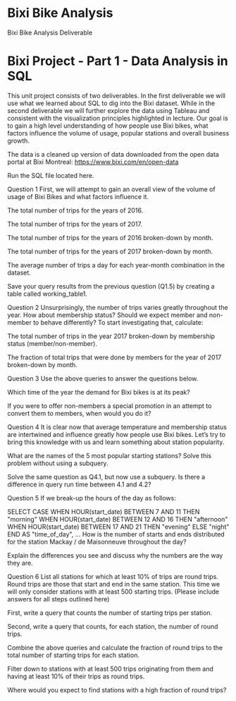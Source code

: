 # Bixi Bike Analysis

Bixi Bike Analysis Deliverable

# Bixi Project - Part 1 - Data Analysis in SQL
This unit project consists of two deliverables. In the first deliverable we will use what we learned about SQL to dig into the Bixi dataset. While in the second deliverable we will further explore the data using Tableau and consistent with the visualization principles highlighted in lecture. Our goal is to gain a high level understanding of how people use Bixi bikes, what factors influence the volume of usage, popular stations and overall business growth.

The data is a cleaned up version of data downloaded from the open data portal at Bixi Montreal: https://www.bixi.com/en/open-data

Run the SQL file located here.

Question 1
First, we will attempt to gain an overall view of the volume of usage of Bixi Bikes and what factors influence it.

The total number of trips for the years of 2016.

The total number of trips for the years of 2017.

The total number of trips for the years of 2016 broken-down by month.

The total number of trips for the years of 2017 broken-down by month.

The average number of trips a day for each year-month combination in the dataset.

Save your query results from the previous question (Q1.5) by creating a table called working_table1.

Question 2
Unsurprisingly, the number of trips varies greatly throughout the year. How about membership status? Should we expect member and non-member to behave differently? To start investigating that, calculate:

The total number of trips in the year 2017 broken-down by membership status (member/non-member).

The fraction of total trips that were done by members for the year of 2017 broken-down by month.

Question 3
Use the above queries to answer the questions below.

Which time of the year the demand for Bixi bikes is at its peak?

If you were to offer non-members a special promotion in an attempt to convert them to members, when would you do it?

Question 4
It is clear now that average temperature and membership status are intertwined and influence greatly how people use Bixi bikes. Let’s try to bring this knowledge with us and learn something about station popularity.

What are the names of the 5 most popular starting stations? Solve this problem without using a subquery.

Solve the same question as Q4.1, but now use a subquery. Is there a difference in query run time between 4.1 and 4.2?

Question 5
If we break-up the hours of the day as follows:

SELECT CASE
       WHEN HOUR(start_date) BETWEEN 7 AND 11 THEN "morning"
       WHEN HOUR(start_date) BETWEEN 12 AND 16 THEN "afternoon"
       WHEN HOUR(start_date) BETWEEN 17 AND 21 THEN "evening"
       ELSE "night"
       END AS "time_of_day",
       ...
How is the number of starts and ends distributed for the station Mackay / de Maisonneuve throughout the day?

Explain the differences you see and discuss why the numbers are the way they are.

Question 6
List all stations for which at least 10% of trips are round trips. Round trips are those that start and end in the same station. This time we will only consider stations with at least 500 starting trips. (Please include answers for all steps outlined here)

First, write a query that counts the number of starting trips per station.

Second, write a query that counts, for each station, the number of round trips.

Combine the above queries and calculate the fraction of round trips to the total number of starting trips for each station.

Filter down to stations with at least 500 trips originating from them and having at least 10% of their trips as round trips.

Where would you expect to find stations with a high fraction of round trips?

